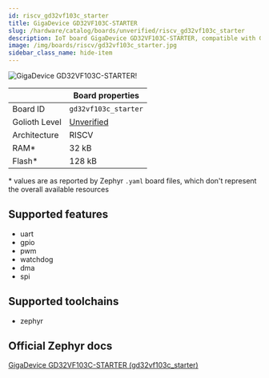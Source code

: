 ```yaml
---
id: riscv_gd32vf103c_starter
title: GigaDevice GD32VF103C-STARTER
slug: /hardware/catalog/boards/unverified/riscv_gd32vf103c_starter
description: IoT board GigaDevice GD32VF103C-STARTER, compatible with Golioth at unverified level.
image: /img/boards/riscv/gd32vf103c_starter.jpg
sidebar_class_name: hide-item
---
```


[//]: # (This is an auto-generated file, do not edit! Changes to it will be lost upon re-generation)

![GigaDevice GD32VF103C-STARTER!](/img/boards/riscv/gd32vf103c_starter.jpg "GigaDevice GD32VF103C-STARTER")

|                | Board properties     |
| -------------  | -------------------- |
| Board ID       | `gd32vf103c_starter` |
| Golioth Level  | [Unverified](/hardware#unverified-boards) |
| Architecture   | RISCV |
| RAM*           | 32 kB |
| Flash*         | 128 kB |

\* values are as reported by Zephyr `.yaml` board files, which don't represent the overall available resources



## Supported features

* uart
* gpio
* pwm
* watchdog
* dma
* spi

## Supported toolchains

* zephyr

## Official Zephyr docs

[GigaDevice GD32VF103C-STARTER (gd32vf103c_starter)](https://docs.zephyrproject.org/latest/boards/riscv/gd32vf103c_starter/doc/index.html)
